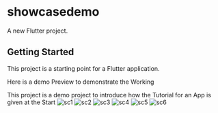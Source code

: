 # showcasedemo

A new Flutter project.

## Getting Started

This project is a starting point for a Flutter application.

Here is a demo Preview to demonstrate the Working

This project is a demo project to introduce how the Tutorial for an App is given at the Start
![sc1](https://user-images.githubusercontent.com/53346938/162403298-4fc822f4-0417-4de8-842a-41acaae2a3f8.jpg)
![sc2](https://user-images.githubusercontent.com/53346938/162403310-bae27488-683f-4c82-bbc6-edf9967fe27f.jpg)
![sc3](https://user-images.githubusercontent.com/53346938/162403314-a8ddf36f-689c-48a7-82e7-0ab8327712dc.jpg)
![sc4](https://user-images.githubusercontent.com/53346938/162403322-76da3022-576e-4db6-881c-b10ca288efe7.jpg)
![sc5](https://user-images.githubusercontent.com/53346938/162403325-1e695fc7-ca3c-4f1e-b2db-7ae69468d2bc.jpg)
![sc6](https://user-images.githubusercontent.com/53346938/162403329-ad3dee88-26fd-43fd-bee0-b53dac213113.jpg)

